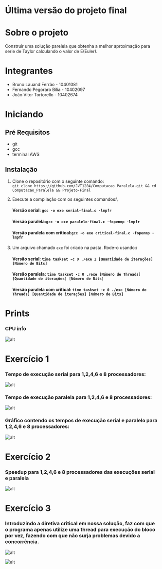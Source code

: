 # Última versão do projeto final

# Sobre o projeto

Construir uma solução parelela que obtenha a melhor aproximação para serie de Taylor calculando o valor de E(Euler).

# Integrantes

- Bruno Lauand Ferrão - 10401081
- Fernando Pegoraro Bilia - 10402097
- João Vitor Tortorello - 10402674

# Iniciando

## Pré Requisitos

- git
- gcc
- terminal AWS

## Instalação

1. Clone o repositório com o seguinte comando:\
`git clone https://github.com/JVT1204/Computacao_Paralela.git && cd Computacao_Paralela && Projeto-Final`

2. Execute a compilação com os seguintes comandos:\
    #### Versão serial: `gcc -o exe serial-final.c -lmpfr`

    #### Versão paralela:`gcc -o exe paralelo-final.c -fopenmp -lmpfr`

    #### Versão paralela com critical:`gcc -o exe critical-final.c -fopenmp -lmpfr`

3. Um arquivo chamado `exe` foi criado na pasta. Rode-o usando:\
    #### Versão serial: `time taskset -c 0 ./exe 1 [Quantidade de iterações] [Número de Bits]`

    #### Versão paralela: `time taskset -c 0 ./exe [Número de Threads] [Quantidade de iterações] [Número de Bits]`

    #### Versão paralela com critical: `time taskset -c 0 ./exe [Número de Threads] [Quantidade de iterações] [Número de Bits]`
    
# Prints

### CPU info

![alt](/assets/Prints_Projeto-Final/cpu_info_Projeto-Final.png)

# Exercício 1

### Tempo de execução serial para 1,2,4,6 e 8 processadores:

![alt](/assets/Prints_Projeto-Final/execucao_final_serial.png)

### Tempo de execução paralela para 1,2,4,6 e 8 processadores:

![alt](/assets/Prints_Projeto-Final/execucao_final_paralelo.png)

### Gráfico contendo os tempos de execução serial e paralelo para 1,2,4,6 e 8 processadores:

![alt](/assets/Prints_Projeto-Final/grafico_execucao_1.png)

# Exercício 2

### Speedup para 1,2,4,6 e 8 processadores das execuções serial e paralela

![alt](/assets/Prints_Projeto-Final/speedup_final.png)

# Exercício 3

### Introduzindo a diretiva critical em nossa solução, faz com que o programa apenas utilize uma thread para execução do bloco por vez, fazendo com que não surja problemas devido a concorrência.

![alt](/assets/Prints_Projeto-Final/execucao_final_critical.png)

![alt](/assets/Prints_Projeto-Final/speedup_final_critical.png)
